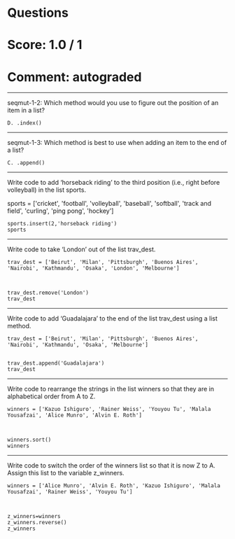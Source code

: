 # Questions
# Score: 1.0 / 1
# Comment: autograded
-----------------------------------------------------------------
seqmut-1-2: Which method would you use to figure out the position of an item in a list?

```
D. .index()
```
----------------------------------------------------------------------------

seqmut-1-3: Which method is best to use when adding an item to the end of a list?

```
C. .append()
```
--------------------------------------------------------------------------

Write code to add ‘horseback riding’ to the third position (i.e., right before volleyball) in the list sports.

sports = ['cricket', 'football', 'volleyball', 'baseball', 'softball', 'track and field', 'curling', 'ping pong', 'hockey']


```
sports.insert(2,'horseback riding')
sports
```
----------------------------------------------------------------------------

Write code to take ‘London’ out of the list trav_dest.

```
trav_dest = ['Beirut', 'Milan', 'Pittsburgh', 'Buenos Aires', 'Nairobi', 'Kathmandu', 'Osaka', 'London', 'Melbourne']



trav_dest.remove('London')
trav_dest
```

-----------------------------------------------------------------------------

Write code to add ‘Guadalajara’ to the end of the list trav_dest using a list method.

```
trav_dest = ['Beirut', 'Milan', 'Pittsburgh', 'Buenos Aires', 'Nairobi', 'Kathmandu', 'Osaka', 'Melbourne']


trav_dest.append('Guadalajara')
trav_dest
```
-------------------------------------------------------------------------------------

Write code to rearrange the strings in the list winners so that they are in alphabetical order from A to Z.

```
winners = ['Kazuo Ishiguro', 'Rainer Weiss', 'Youyou Tu', 'Malala Yousafzai', 'Alice Munro', 'Alvin E. Roth']



winners.sort()
winners
```

---------------------------------------------------------------------------------------

Write code to switch the order of the winners list so that it is now Z to A. Assign this list to the variable z_winners.

```
winners = ['Alice Munro', 'Alvin E. Roth', 'Kazuo Ishiguro', 'Malala Yousafzai', 'Rainer Weiss', 'Youyou Tu']



z_winners=winners
z_winners.reverse()
z_winners
```
